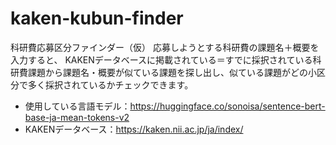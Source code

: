 # kaken-kubun-finder
科研費応募区分ファインダー（仮）
応募しようとする科研費の課題名＋概要を入力すると、
KAKENデータベースに掲載されている＝すでに採択されている科研費課題から課題名・概要が似ている課題を探し出し、似ている課題がどの小区分で多く採択されているかチェックできます。

 - 使用している言語モデル：https://huggingface.co/sonoisa/sentence-bert-base-ja-mean-tokens-v2
 - KAKENデータベース：https://kaken.nii.ac.jp/ja/index/
